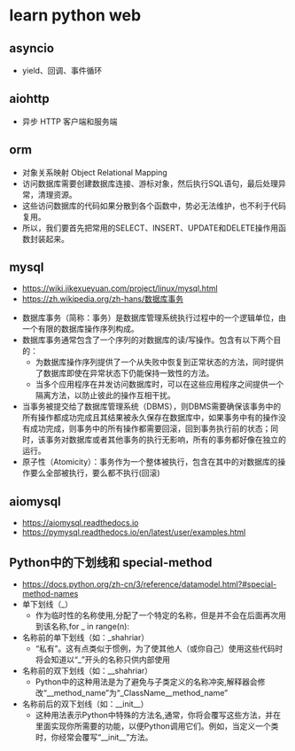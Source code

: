# learn python web

## asyncio
* yield、回调、事件循环

## aiohttp
* 异步 HTTP 客户端和服务端

## orm
* 对象关系映射 Object Relational Mapping
* 访问数据库需要创建数据库连接、游标对象，然后执行SQL语句，最后处理异常，清理资源。
* 这些访问数据库的代码如果分散到各个函数中，势必无法维护，也不利于代码复用。
* 所以，我们要首先把常用的SELECT、INSERT、UPDATE和DELETE操作用函数封装起来。

## mysql
* https://wiki.jikexueyuan.com/project/linux/mysql.html
* https://zh.wikipedia.org/zh-hans/数据库事务

+ 数据库事务（简称：事务）是数据库管理系统执行过程中的一个逻辑单位，由一个有限的数据库操作序列构成。
+ 数据库事务通常包含了一个序列的对数据库的读/写操作。包含有以下两个目的：
    - 为数据库操作序列提供了一个从失败中恢复到正常状态的方法，同时提供了数据库即使在异常状态下仍能保持一致性的方法。
    - 当多个应用程序在并发访问数据库时，可以在这些应用程序之间提供一个隔离方法，以防止彼此的操作互相干扰。
+ 当事务被提交给了数据库管理系统（DBMS），则DBMS需要确保该事务中的所有操作都成功完成且其结果被永久保存在数据库中，如果事务中有的操作没有成功完成，则事务中的所有操作都需要回滚，回到事务执行前的状态；同时，该事务对数据库或者其他事务的执行无影响，所有的事务都好像在独立的运行。
+ 原子性（Atomicity）：事务作为一个整体被执行，包含在其中的对数据库的操作要么全部被执行，要么都不执行(回滚)

## aiomysql
* https://aiomysql.readthedocs.io
* https://pymysql.readthedocs.io/en/latest/user/examples.html

## Python中的下划线和 special-method
* https://docs.python.org/zh-cn/3/reference/datamodel.html?#special-method-names
* 单下划线（_）
    - 作为临时性的名称使用,分配了一个特定的名称，但是并不会在后面再次用到该名称,for _ in range(n):
* 名称前的单下划线（如：_shahriar）
    - “私有”。这有点类似于惯例，为了使其他人（或你自己）使用这些代码时将会知道以“_”开头的名称只供内部使用
* 名称前的双下划线（如：__shahriar）
    - Python中的这种用法是为了避免与子类定义的名称冲突,解释器会修改“__method_name”为“_ClassName__method_name”
* 名称前后的双下划线（如：\_\_init\_\_）
    - 这种用法表示Python中特殊的方法名,通常，你将会覆写这些方法，并在里面实现你所需要的功能，以便Python调用它们。例如，当定义一个类时，你经常会覆写“\_\_init\_\_”方法。
